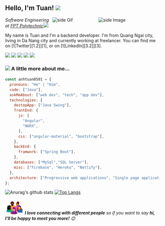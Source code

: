 <h2>Hello, I'm Tuan! <img height="40" src="https://raw.githubusercontent.com/innng/innng/master/assets/kyubey.gif"/></h2>

<img src="https://github.com/sciencepal/sciencepal/blob/master/assets/life_balance.gif" alt="side Image" align="right" width="200" height="auto" />
<a href="https://ko-fi.com/sciencepal"> <img src="https://media3.giphy.com/media/ZEB6yFbLnhyQf7g3hn/giphy.gif" alt="side Gif" align="right" width="150" height="auto"/> </a>

<p><em>Software Engineering at <a href="https://caodang.fpt.edu.vn/">FPT Polytechnic</a><img src="https://media.giphy.com/media/fYSnHlufseco8Fh93Z/giphy.gif" width="30">
</em></p>
My name is Tuan and I'm a backend developer. I'm from Quang Ngai city, living in Da Nang city and currently working at freelancer. You can find me on [![Twitter][1.2]][1],  or on [![LinkedIn][3.2]][3].

[![](https://img.shields.io/badge/-linkedin-0073B1?style=flat-square)](https://www.linkedin.com/in/tuandev0051/)
[![](https://img.shields.io/badge/-twitter-1C9CEA?style=flat-square)](https://twitter.com/)
[![](https://img.shields.io/badge/-meetup-EE3E5D?style=flat-square)](https://www.meetup.com/)
[![](https://img.shields.io/badge/-resume-332B40?style=flat-square)](https://resume.io/)
[![](https://img.shields.io/badge/-badges-2D4E00?style=flat-square)](https://www.youracclaim.com/)

### <img src="https://media.giphy.com/media/mGcNjsfWAjY5AEZNw6/giphy.gif" width="50"> A little more about me...

```javascript
const anhtuan0501 = {
  pronouns: "He" | "Him",
  code: ["Java"],
  askMeAbout: ["web dev", "tech", "app dev"],
  technologies: {
    destopApp: ["Java Swing"],
    frontEnd: {
      js: [
        "Angular",
        "NGRX",
      ],
      css: ["angular-material", "bootstrap"],
    },
    backEnd: {
      framwork: ["Spring Boot"],
    },
    databases: ["MySql","SQL Server"],
    misc: ["Firebase", "Heroku", "Netlify"],
  },
  architecture: ["Progressive web applications", "Single page applications"],
};
```

<!-- GitHub Readme Stats -->

![Anurag's github stats](https://github-readme-stats.vercel.app/api?username=ikismail&count_private=true&show_icons=true&hide=contribs)
[![Top Langs](https://github-readme-stats.vercel.app/api/top-langs/?username=ikismail&layout=compact&hide=c%2B%2B)](https://github.com/ikismail/github-readme-stats)

<img src="https://raw.githubusercontent.com/ikismail/ikismail/master/connections.gif" width="60"> <em><b>I love connecting with different people</b> so if you want to say <b>hi, I'll be happy to meet you more!</b> 😊</em>

## <!-- // GitHub Readme Stats -->

<!-- Code Time

### 🐲 Your weekly language rankings

         SQL Server/MySQL : ▮▮▮▮▮▮ 26.7%
                     Html : ▮▮▮▮▮ 20.0%
               Spring boot: ▮▮▮▮▮ 20.0%
                      css : ▮▮ 6.7%
                     json : ▮▮ 6.7%

End Code Time -->
